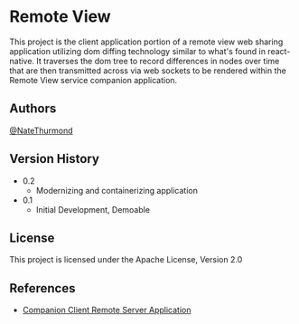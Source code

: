 # Remote View

This project is the client application portion of a remote view web sharing application utilizing dom diffing technology similar to what's found in react-native. It traverses the dom tree to record differences in nodes over time that are then transmitted across via web sockets to be rendered within the Remote View service companion application.

## Authors

[@NateThurmond](https://github.com/NateThurmond)

## Version History

-   0.2
    -   Modernizing and containerizing application
-   0.1
    -   Initial Development, Demoable

## License

This project is licensed under the Apache License, Version 2.0

## References

-   [Companion Client Remote Server Application](https://github.com/NateThurmond/remoteViewServer)
